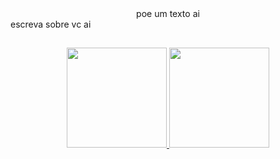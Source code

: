 <div align="center">
  poe um texto ai
</div>

<div> 
  escreva sobre vc ai 
</div>

##

<div align="center">  <a href="https://github.com/Aline1002">  <a href="https://github.com/Aline1002">  <a href="https://github.com/Aline1002">  <a href="https://github.com/Aline1002"> <a href="https://github.com/Aline1002">  <a href="https://github.com/Aline1002"><a href="https://github.com/Aline1002">
  <img height="160em" src="https://github-readme-stats.vercel.app/api?username=Aline1002&show_icons=true&theme=highcontrast&include_all_commits=true&count_private=true"/>
    
  <img height="160em" src="https://github-readme-stats.vercel.app/api/top-langs/?username=Aline1002&layout=compact&langs_count=7&theme=highcontrast"/>
</div>
